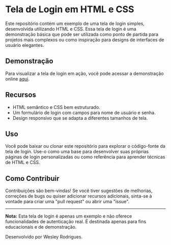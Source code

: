 # Tela de Login em HTML e CSS

Este repositório contém um exemplo de uma tela de login simples, desenvolvida utilizando HTML e CSS. Essa tela de login é uma demonstração básica que pode ser utilizada como ponto de partida para projetos mais complexos ou como inspiração para designs de interfaces de usuário elegantes.

## Demonstração

Para visualizar a tela de login em ação, você pode acessar a demonstração online <a href="https://tela-de-login-teal.vercel.app" target="_blank">aqui</a>.

## Recursos

- HTML semântico e CSS bem estruturado.
- Um formulário de login com campos para nome de usuário e senha.
- Design responsivo que se adapta a diferentes tamanhos de tela.

## Uso

Você pode baixar ou clonar este repositório para explorar o código-fonte da tela de login. Use-o como uma base para desenvolver suas próprias páginas de login personalizadas ou como referência para aprender técnicas de HTML e CSS.

## Como Contribuir

Contribuições são bem-vindas! Se você tiver sugestões de melhorias, correções de bugs ou quiser adicionar recursos adicionais, sinta-se à vontade para criar uma "pull request" ou abrir uma "issue".

---

**Nota:** Esta tela de login é apenas um exemplo e não oferece funcionalidades de autenticação real. É destinada apenas para fins educacionais e de demonstração.

Desenvolvido por Wesley Rodrigues.
